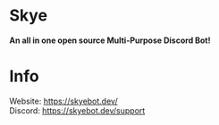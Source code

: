 # Skye
 <b>An all in one open source Multi-Purpose Discord Bot! </b>
  
# Info
Website: https://skyebot.dev/ <br>
Discord: https://skyebot.dev/support
